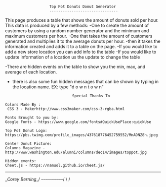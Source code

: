                         Top Pot Donuts Donut Generator 
                        -------------------------------

This page produces a table that shows the amount of donuts sold per hour. 
This data is produced by a few methods:
-One to create the amount of customers by using a random number generator and
the minimum and maximum customers per hour.
-One that takes the amount of customers generated and multiplies it to the average 
donuts per hour.
-then it takes the information created and adds it to a table on the page. 
-If you would like to add a new store location you can add info to the table
-If you would like to update information of a location us the update to 
change the table 

-There are hidden events on the table to show you the min, max, and average 
of each location.
- there is also some fun hidden messages that can be shown by typing in the
location name.
EX: type "d o w n t o w n"

                                 Special Thanks To
~~~~~~~~~~~~~~~~~~~~~~~~~~~~~~~~~~~~~~~~~~~~~~~~~~~~~~~~~~~~~~~~~~~~~~~~~~~~~~~~~~~~~~~~~~
Colors Made By :
 CSS 3 - Makerhttp://www.css3maker.com/css-3-rgba.html
 
Fonts Brought to you by: 
Google Fonts - https://www.google.com/fonts#QuickUsePlace:quickUse

Top Pot Donut Logo: 
https://pbs.twimg.com/profile_images/437618776452759552/MnADNZ8h.jpeg

Center Donut Picture: 
Columns Magazine - http://www.washington.edu/alumni/columns/dec14/images/toppot.jpg

Hidden events:
Cheet.js - https://namuol.github.io/cheet.js/
~~~~~~~~~~~~~~~~~~~~~~~~~~~~~~~~~~~~~~~~~~~~~~~~~~~~~~~~~~~~~~~~~~~~~~~~~~~~~~~~~~~~~~~~~~	

___________________
\__Corey Berning__/
   \-----------/
    \         /